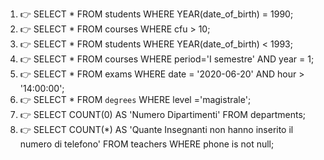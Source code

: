 
1) 👉 SELECT * FROM students WHERE YEAR(date_of_birth) = 1990;
2) 👉 SELECT * FROM courses WHERE cfu > 10;
3) 👉 SELECT * FROM students WHERE YEAR(date_of_birth) < 1993;
4) 👉 SELECT * FROM courses WHERE period='I semestre' AND year = 1;
5) 👉 SELECT * FROM exams WHERE date = '2020-06-20' AND hour > '14:00:00';
6) 👉 SELECT * FROM `degrees` WHERE level ='magistrale';
7) 👉 SELECT COUNT(0) AS 'Numero Dipartimenti' FROM departments;
8) 👉 SELECT COUNT(*) AS 'Quante Insegnanti non hanno inserito il numero di telefono' FROM teachers WHERE phone is not null;
